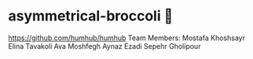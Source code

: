 # asymmetrical-broccoli 🥦
https://github.com/humhub/humhub
Team Members:
  Mostafa Khoshsayr
  Elina Tavakoli
  Ava Moshfegh
  Aynaz Ezadi
  Sepehr Gholipour

